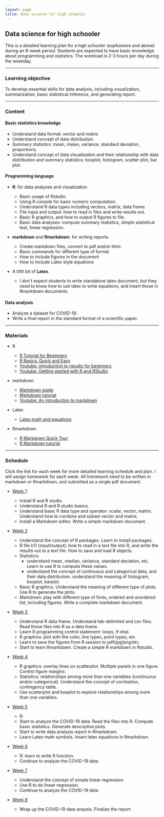 ```yaml
---
layout: page
title: Data science for high schooler
---
```


## Data science for high schooler

This is a detailed learning plan for a high schooler (sophomore and above) during an 8-week period. Students are expected to have basic knowledge about programming and statistics. The workload is 2-3 hours per day during the weekday. 

***

### Learning objective
To develop essential skills for data analysis, including visualization, summarization, basic statistical inference, and generating report. 

***

### Content

#### Basic statistics knowledge
- Understand data format: vector and matrix
- Understand concept of data distribution. 
- Summary statistics: mean, meian, variance, standard deviation, proportions.
- Understand concept of data visualization and their relationship with data distribution and summary statistics: boxplot, histogram, scatter plot, bar plot.


#### Programming language
- **R**: for data analyses and visualization
	- Basic usage of Rstudio
	- Using R console for basic numeric computation. 
	- Understand R data types including vectors, matrix, data frame
	- File input and output: how to read in files and write results out. 
	- Basic R graphics, and how to output R figures to file. 
	- Basic data analyses: compute summary statistics, simple statistical test, linear regression. 

- **markdown** and **Rmarkdown**: for writing reports.
	- Create markdown files, convert to pdf and/or html.
	- Basic commands for different type of format
	- How to include figures in the document
	- How to include Latex style equations 
- A littlt bit of **Latex**. 
	- I don't expect students to write standalone latex document, but they need to know how to use latex to write equations, and insert those in Rmarkdown documents. 

#### Data analysis
- Analyze a dataset for COVID-19. 
- Write a final report in the standard format of a scientific paper. 

***

### Materials

- R
	- [R Tutorial for Beginners](https://www.guru99.com/r-tutorial.html)
	- [R Basics: Quick and Easy](http://www.sthda.com/english/wiki/r-basics-quick-and-easy)
	- [Youtube: introduction to rstudio for beginners](https://www.youtube.com/watch?v=lL0s1coNtRk)
	- [Youtube: Getting started with R and RStudio](https://www.youtube.com/watch?v=lVKMsaWju8w)


- markdown
	- [Markdown guide](https://www.markdownguide.org/getting-started/)
	- [Markdown tutorial](https://www.markdowntutorial.com)
	- [Youtube: An introduction to markdown](https://www.youtube.com/watch?v=6A5EpqqDOdk)


- Latex
	- [Latex math and equations](https://www.latex-tutorial.com/tutorials/amsmath/)

- Rmarkdown
	- [R Markdown Quick Tour](https://rmarkdown.rstudio.com/authoring_quick_tour.html)
	- [R Markdown tutorial](https://rmarkdown.rstudio.com/lesson-1.html)

***

### Schedule

Click the link for each week for more detailed learning schedule and plan. I will assign homework for each week. All homework need to be written in markdown or Rmarkdown, and submitted as a single pdf document. 

- [Week 1](week1.md): 
	- Install R and R studio. 
	- Understand R and R studio basics. 
	- Understand basic R data type and operator: scalar, vector, matrix. Understand how to combine and subset vector and matrix. 
	- Install a Markdown editor. Write a simple markdown document.
	
- [Week 2](week2.md)
	- Understand the concept of R packages. Learn to install packages. 
	- R file I/O (input/output): how to read in a text file into R, and write the results out to a text file. How to save and load R objects.
	- Statistics: 
		- understand mean, median, variance, standard deviation, etc. Learn to use R to compute these values. 
		- understand the concept of continuous and categorical data, and their data distribution. understand the meaning of histogram, boxplot, barplot.
	- Basic R graphics. Understand the meaning of different type of plots. Use R to generate the plots. 
	- Markdown: play with different type of fonts, ordered and unordered list, including figures. Write a complete markdown document. 


- [Week 3](week3.md)
	- Understand R data frame. Understand tab-delimited and csv files. Read those files into R as a data frame. 
	- Learn R programming control statement: loops, if-else. 
	- R graphics: plot with the color, line types, point types, etc. 
	- Learn to save the figures from R session to pdf/jpg/png/etc. 
	- Start to learn Rmarkdown. Create a simple R markdown in Rstudio. 
	
- [Week 4](week4.md)
	- R graphics: overlay lines on scatterplot. Multiple panels in one figure. Control figure margins. 
	- Statistics: relationships among more than one variables (continuous and/or categorical). Understand the concept of corrleation, contingency table. 
	- Use scatterplot and boxplot to explore relationships among more than one variables. 
	
- [Week 5](week5.md)
	- R: 
	- Start to analyze the COVID-19 data. Read the files into R. Compute basic statistics. Generate descriptive plots. 
	- Start to write data analysis report in Rmarkdown. 
	- Learn Latex math symbols. Insert latex equations in Rmarkdown. 

- [Week 6](week6.md)
	- R: learn to write R function. 
	- Continue to analyze the COVID-19 data

	
- [Week 7](week7.md)
	- Understand the concept of simple linear regression.
	- Use R to do linear regression. 
	- Continue to analyze the COVID-19 data
	
- [Week 8](week8.md)
	- Wrap up the COVID-19 data anaysis. Finalize the report. 

